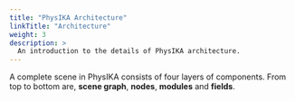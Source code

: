 ```yaml
---
title: "PhysIKA Architecture"
linkTitle: "Architecture"
weight: 3
description: >
  An introduction to the details of PhysIKA architecture. 
---
```


A complete scene in PhysIKA consists of four layers of components. From top to bottom are, **scene graph**, **nodes**, **modules** and **fields**.


